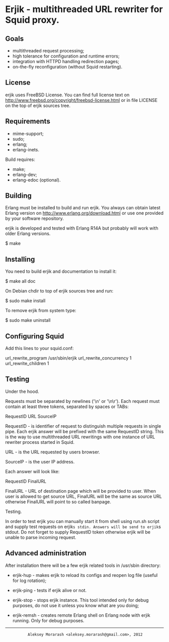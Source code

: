 # Erjik - multithreaded URL rewriter for Squid proxy.

## Goals

* multithreaded request processing;
* high tolerance for configuration and runtime errors;
* integration with HTTPD handling redirection pages;
* on-the-fly reconfiguration (without Squid restarting).

## License

erjik uses FreeBSD License. You can find full license text
on http://www.freebsd.org/copyright/freebsd-license.html or
in file LICENSE on the top of erjik sources tree.

## Requirements

* mime-support;
* sudo;
* erlang;
* erlang-inets.

Build requires:
* make;
* erlang-dev;
* erlang-edoc (optional).

## Building

Erlang must be installed to build and run erjik.
You always can obtain latest Erlang version on
http://www.erlang.org/download.html or use one provided by
your software repository.

erjik is developed and tested with Erlang R14A but probably
will work with older Erlang versions.

$ make

## Installing

You need to build erjik and documentation to install it:

   $ make all doc

On Debian chdir to top of erjik sources tree and run:

   $ sudo make install

To remove erjik from system type:

   $ sudo make uninstall

## Configuring Squid

Add this lines to your squid.conf:

   url_rewrite_program /usr/sbin/erjik
   url_rewrite_concurrency 1
   url_rewrite_children 1

## Testing

Under the hood.

Requests must be separated by newlines ('\n' or '\n\r').
Each request must contain at least three tokens, separated by
spaces or TABs:

   RequestID URL SourceIP

RequestID - is identifier of request to distinguish multiple
requests in single pipe. Each erjik answer will be prefixed
with the same RequestID string. This is the way to use
multithreaded URL rewritings with one instance of URL
rewriter process started in Squid.

URL - is the URL requested by users browser.

SourceIP - is the user IP address.

Each answer will look like:

RequestID FinalURL

FinalURL - URL of destination page which will be provided to
user. When user is allowed to get source URL, FinalURL will be
the same as source URL otherwise FinalURL will point to so called
banpage.

Testing.

In order to test erjik you can manually start it from shell
using run.sh script and supply test requests on erjik`s stdin.
Answers will be send to erjik`s stdout. Do not forget to
supply RequestID token otherwise erjik will be unable to parse
incoming request.

## Advanced administration

After installation there will be a few erjik related tools in
/usr/sbin directory:

- erjik-hup - makes erjik to reload its configs and reopen
              log file (useful for log rotation);
- erjik-ping - tests if erjik alive or not.

- erjik-stop - stops erjik instance. This tool intended only
              for debug purposes, do not use it unless you
              know what are you doing;
- erjik-remsh - creates remote Erlang shell on Erlang node
              with erjik running. Only for debug purposes.

-----------------------------------------------------------------
              Aleksey Morarash <aleksey.morarash@gmail.com>, 2012

